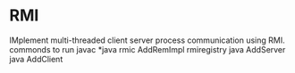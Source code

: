 # RMI
IMplement multi-threaded client server process communication using RMI.
commonds to run 
javac *java
rmic AddRemImpl
rmiregistry
java AddServer
java AddClient
